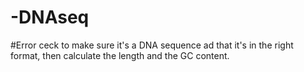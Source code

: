 # -DNAseq

#Error ceck to make sure it's a DNA sequence ad that it's in the right format, then calculate the length and the GC content.
